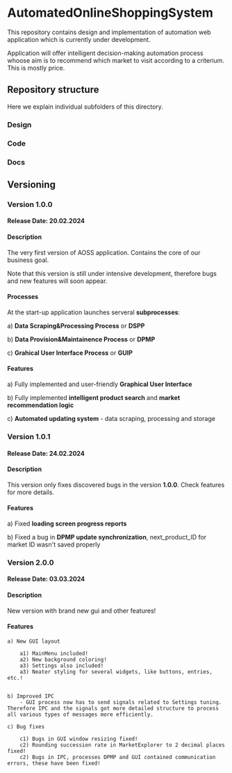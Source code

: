 # AutomatedOnlineShoppingSystem
This repository contains design and implementation of automation web application which is currently under development.

Application will offer intelligent decision-making automation process whoose aim is to recommend which market to visit according to a criterium. This is mostly price.


## Repository structure

Here we explain individual subfolders of this directory.

### Design

### Code

### Docs

## Versioning

### Version 1.0.0 

#### Release Date: 20.02.2024

#### Description
The very first version of AOSS application. Contains the core of our business goal.

Note that this version is still under intensive development, therefore bugs and new features will soon appear.

#### Processes

At the start-up application launches serveral __subprocesses__:

a) __Data Scraping&Processing Process__ or __DSPP__

b) __Data Provision&Maintainence Process__ or __DPMP__

c) __Grahical User Interface Process__ or __GUIP__

#### Features

a) Fully implemented and user-friendly __Graphical User Interface__

b) Fully implemented __intelligent product search__ and __market recommendation logic__

c) __Automated updating system__ - data scraping, processing and storage


### Version 1.0.1

#### Release Date: 24.02.2024

#### Description

This version only fixes discovered bugs in the version __1.0.0__. Check features for more details.

#### Features

a) Fixed __loading screen progress reports__

b) Fixed a bug in __DPMP update synchronization__, next_product_ID for market ID wasn't saved properly 

### Version 2.0.0

#### Release Date: 03.03.2024

#### Description

New version with brand new gui and other features!

#### Features

    a) New GUI layout

        a1) MainMenu included!
        a2) New background coloring!
        a3) Settings also included!
        a3) Neater styling for several widgets, like buttons, entries, etc.!

    
    b) Improved IPC
        - GUI process now has to send signals related to Settings tuning. Therefore IPC and the signals got more detailed structure to process all various types of messages more efficiently.
    
    c) Bug fixes
        
        c1) Bugs in GUI window resizing fixed!
        c2) Rounding succession rate in MarketExplorer to 2 decimal places fixed!
        c2) Bugs in IPC, processes DPMP and GUI contained communication errors, these have been fixed!


    


